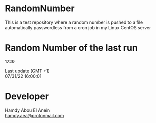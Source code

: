 # RandomNumber    
This is a test repository where a random number is pushed to a file automatically passwordless from a cron job in my Linux CentOS server    
# Random Number of the last run   
1729
      
Last update (GMT +1)    
07/31/22 16:00:01
# Developer    
Hamdy Abou El Anein   
hamdy.aea@protonmail.com
